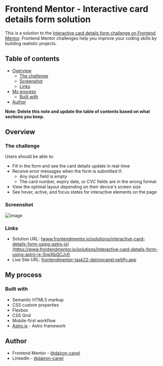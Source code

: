 # Frontend Mentor - Interactive card details form solution

This is a solution to the [Interactive card details form challenge on Frontend Mentor](https://www.frontendmentor.io/challenges/interactive-card-details-form-XpS8cKZDWw). Frontend Mentor challenges help you improve your coding skills by building realistic projects. 

## Table of contents

- [Overview](#overview)
  - [The challenge](#the-challenge)
  - [Screenshot](#screenshot)
  - [Links](#links)
- [My process](#my-process)
  - [Built with](#built-with)
- [Author](#author)

**Note: Delete this note and update the table of contents based on what sections you keep.**

## Overview

### The challenge

Users should be able to:

- Fill in the form and see the card details update in real-time
- Receive error messages when the form is submitted if:
  - Any input field is empty
  - The card number, expiry date, or CVC fields are in the wrong format
- View the optimal layout depending on their device's screen size
- See hover, active, and focus states for interactive elements on the page

### Screenshot
![image](https://github.com/dairon-canel/astro-interactive-card-details-form/assets/98697567/030e5f1b-e1c2-4b7e-b849-4b9d1f92fc5b)

### Links

- Solution URL: [www.frontendmentor.io/solutions/interactive-card-details-form-using-astro-js](https://www.frontendmentor.io/solutions/interactive-card-details-form-using-astro-js-SnpXbQCJvI)
- Live Site URL: [frontendmentor-task22-daironcanel.netlify.app](https://frontendmentor-task22-daironcanel.netlify.app/)
  
## My process

### Built with

- Semantic HTML5 markup
- CSS custom properties
- Flexbox
- CSS Grid
- Mobile-first workflow
- [Astro.js](https://astro.build/) - Astro framework


## Author

- Frontend Mentor - [@dairon-canel](https://www.frontendmentor.io/profile/RyuzakCoder)
- LinkedIn - [@dairon-canel](https://linkedin.com/in/dairon-canel)
